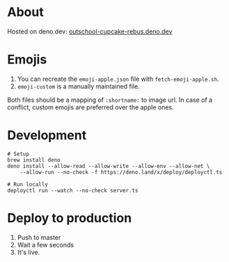 # About

Hosted on deno.dev: [outschool-cupcake-rebus.deno.dev](https://outschool-cupcake-rebus.deno.dev)

# Emojis

1. You can recreate the `emoji-apple.json` file with `fetch-emoji-apple.sh`.
2. `emoji-custom` is a manually maintained file.

Both files should be a mapping of `:shortname:` to image url.
In case of a conflict, custom emojis are preferred over the apple ones.

# Development

```shell
# Setup
brew install deno
deno install --allow-read --allow-write --allow-env --allow-net \
    --allow-run --no-check -f https://deno.land/x/deploy/deployctl.ts

# Run locally
deployctl run --watch --no-check server.ts
```

# Deploy to production

1. Push to master
2. Wait a few seconds
3. It's live.
